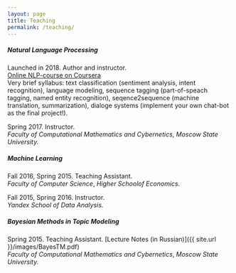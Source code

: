 ```yaml
---
layout: page
title: Teaching
permalink: /teaching/
---
```


##### Natural Language Processing

Launched in 2018. Author and instructor.<br />
[Online NLP-course on Coursera](https://www.coursera.org/learn/language-processing/)<br />
Very brief syllabus: text classification (sentiment analysis, intent recognition), language modeling, sequence tagging (part-of-speach tagging, named entity recognition), seqence2sequence (machine translation, summarization), dialoge systems (implement your own chat-bot as the final project!).

Spring 2017. Instructor.<br />
*Faculty of Computational Mathematics and Cybernetics*,
*Moscow State University.*

##### Machine Learning

Fall 2016, Spring 2015. Teaching Assistant.<br />
*Faculty of Computer Science*,
*Higher Schoolof Economics.*

Fall 2015, Spring 2016. Instructor.<br />
*Yandex School of Data Analysis.*

##### Bayesian Methods in Topic Modeling

Spring 2015. Teaching Assistant. [Lecture Notes (in Russian)]({{ site.url }}/images/BayesTM.pdf)<br />
*Faculty of Computational Mathematics and Cybernetics*,
*Moscow State University.*



